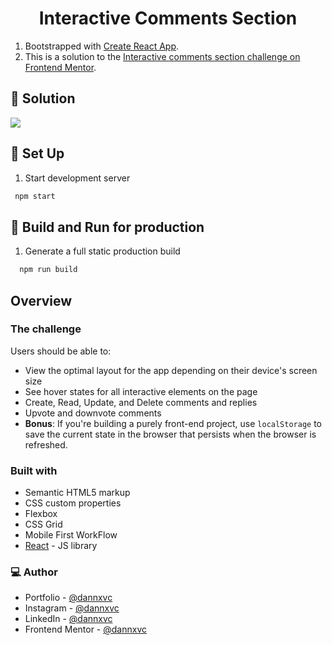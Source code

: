 <h1 align="center">Interactive Comments Section</h1>
<!-- 
<p align="center">Live Site <a href="https://danna.pages.dev/">Here</a>.</p> -->

1. Bootstrapped with [Create React App](https://github.com/facebook/create-react-app).
2. This is a solution to the [Interactive comments section challenge on Frontend Mentor](https://www.frontendmentor.io/challenges/interactive-comments-section-iG1RugEG9).

## 👾 Solution

![](/src/assets/img/solution/solution_gif.gif)

## 👾 Set Up

1. Start development server

  ```sh
   npm start
   ```

## 👾 Build and Run for production
1. Generate a full static production build

 ```sh
   npm run build
   ```
## Overview

### The challenge
Users should be able to:

- View the optimal layout for the app depending on their device's screen size
- See hover states for all interactive elements on the page
- Create, Read, Update, and Delete comments and replies
- Upvote and downvote comments
- **Bonus**: If you're building a purely front-end project, use `localStorage` to save the current state in the browser that persists when the browser is refreshed.
<!-- - **Bonus**: Instead of using the `createdAt` strings from the `data.json` file, try using timestamps and dynamically track the time since the comment or reply was posted. -->

### Built with

- Semantic HTML5 markup
- CSS custom properties
- Flexbox
- CSS Grid
- Mobile First WorkFlow
- [React](https://reactjs.org/) - JS library

### 💻 Author

- Portfolio - [@dannxvc](https://danna.pages.dev/)
- Instagram - [@dannxvc](https://www.instagram.com/dannxvc/)
- LinkedIn - [@dannxvc](https://www.linkedin.com/in/dannxvc/)
- Frontend Mentor - [@dannxvc](https://www.frontendmentor.io/profile/dannxvc)

